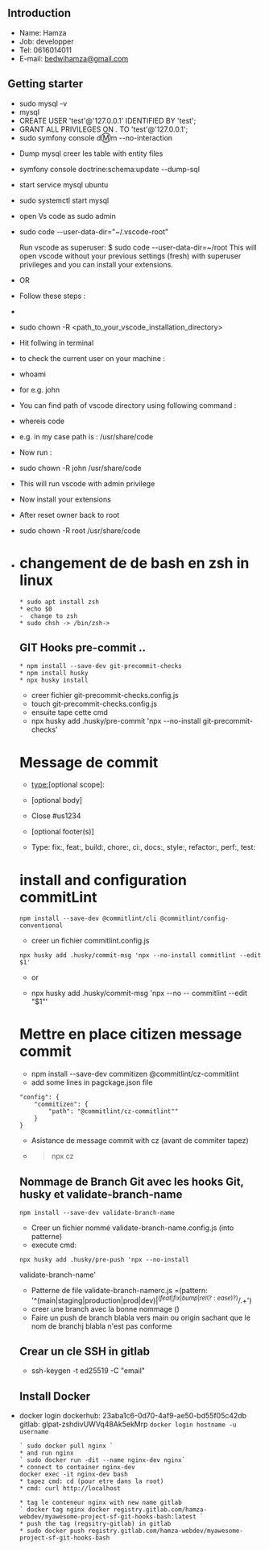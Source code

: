 ## Introduction

* Name: Hamza
* Job: developper 
* Tel: 0616014011
* E-mail: bedwihamza@gmail.com

## Getting starter
* sudo mysql -v
* mysql
* CREATE USER 'test'@'127.0.0.1' IDENTIFIED BY 'test';
* GRANT ALL PRIVILEGES ON *.* TO 'test'@'127.0.0.1';
* sudo symfony console d:m:m --no-interaction
- Dump mysql creer les table with entity files
* symfony console doctrine:schema:update --dump-sql

- start service mysql ubuntu
* sudo systemctl start mysql

- open Vs code as sudo admin
* sudo code --user-data-dir="~/.vscode-root"



    Run vscode as superuser:
    $ sudo code --user-data-dir=~/root
    This will open vscode without your previous settings (fresh) with superuser privileges and you can install your extensions.

* OR 

*  Follow these steps :
-
-  sudo chown -R <user> <path_to_your_vscode_installation_directory>
-   Hit follwing in terminal
-  to check the current user on your machine :
-   whoami
-   for e.g. john
-   You can find path of vscode directory using following command :
-   whereis code
-  e.g. in my case path is : /usr/share/code
-   Now run :
-   sudo chown -R john /usr/share/code
-   This will run vscode with admin privilege
-   Now install your extensions
-   After reset owner back to root
-   sudo chown -R root /usr/share/code
-
    # changement de de bash en zsh in linux
    ```
    * sudo apt install zsh
    * echo $0 
    -  change to zsh
    * sudo chsh -> /bin/zsh->
    ```

    ## GIT Hooks pre-commit ..

    ```
    * npm install --save-dev git-precommit-checks
    * npm install husky
    * npx husky install
    ```

    - creer fichier git-precommit-checks.config.js
    *  touch git-precommit-checks.config.js
    - ensuite tape cette cmd
    * npx husky add .husky/pre-commit 'npx --no-install git-precommit-checks'

    # Message de commit 
    - <type:>[optional scope]: <description>

    - [optional body]

    - Close #us1234

    - [optional footer(s)]

    * Type: fix:, feat:, build:, chore:, ci:, docs:, style:, refactor:, perf:, test:

    # install and configuration commitLint
    ```
    npm install --save-dev @commitlint/cli @commitlint/config-conventional
    ```
    - creer un fichier commitlint.config.js
    ```
    npx husky add .husky/commit-msg 'npx --no-install commitlint --edit $1'
    ```
    * or

    * npx husky add .husky/commit-msg 'npx --no -- commitlint --edit "$1"'

    # Mettre en place citizen message commit
    * npm install --save-dev commitizen @commitlint/cz-commitlint
    * add some lines in pagckage.json file

    ```
    "config": {
        "commitizen": {
            "path": "@commitlint/cz-commitlint""
        }
    }
   ```
    - Asistance de message commit with cz (avant de commiter tapez)
    
    * > npx cz

    ## Nommage de Branch Git avec les hooks Git, husky et validate-branch-name

    ```
    npm install --save-dev validate-branch-name
    ```
    * Creer un fichier nommé validate-branch-name.config.js (into patterne)
    * execute cmd: 
    ```
    npx husky add .husky/pre-push 'npx --no-install 
    ```
    validate-branch-name'
    * Patterne de file validate-branch-namerc.js =(pattern:  '^(main|staging|production|prod|dev)$|^(feat|fix|bump|rel(?:ease)?)/.+$')
    * creer une branch avec la bonne nommage ()
    - Faire un push de branch blabla vers main ou origin sachant que le nom de branchj blabla n'est pas conforme

    ## Crear un cle SSH in gitlab
    * ssh-keygen -t ed25519 -C "email"

    ## Install Docker

* docker login dockerhub: 23aba1c6-0d70-4af9-ae50-bd55f05c42db
gitlab: glpat-zshdivUWVq48Ak5ekMrp
    `docker login hostname -u username `

      ` sudo docker pull nginx ` 
      * and run nginx
      ` sudo docker run -dit --name nginx-dev nginx`
      * connect to container nginx-dev
      docker exec -it nginx-dev bash
      * tapez cmd: cd (pour etre dans la root)
      * cmd: curl http://localhost

      * tag le conteneur nginx with new name gitlab 
      ` docker tag nginx docker registry.gitlab.com/hamza-webdev/myawesome-project-sf-git-hooks-bash:latest `
      * push the tag (regsitry-gitlab) in gitlab
      * sudo docker push registry.gitlab.com/hamza-webdev/myawesome-project-sf-git-hooks-bash 












 



